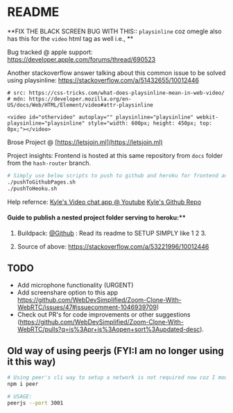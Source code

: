 # README

**FIX THE BLACK SCREEN BUG WITH THIS:: `playsinline` coz omegle also has this for the `video` html tag as well i.e., **

Bug tracked @ apple support: https://developer.apple.com/forums/thread/690523

Another stackoverflow answer talking about this common issue to be solved using playsinline: https://stackoverflow.com/a/51432655/10012446

```
# src: https://css-tricks.com/what-does-playsinline-mean-in-web-video/
# mdn: https://developer.mozilla.org/en-US/docs/Web/HTML/Element/video#attr-playsinline

<video id="othervideo" autoplay="" playsinline="playsinline" webkit-playsinline="playsinline" style="width: 600px; height: 450px; top: 0px;"></video>
```

Brose Project @ [https://letsjoin.ml](https://letsjoin.ml)

Project insights: Frontend is hosted at this same repository from `docs` folder from the `hash-router` branch.

```bash
# Simply use below scripts to push to github and heroku for frontend and backend deployments, yo!
./pushToGithubPages.sh
./pushToHeoku.sh 
```

Help refernce: [Kyle's Video chat app @ Youtube](https://youtu.be/DvlyzDZDEq4)
[Kyle's Github Repo](https://github.com/WebDevSimplified/Zoom-Clone-With-WebRTC/issues?q=is%3Aissue+is%3Aopen+sort%3Aupdated-desc)


#### Guide to publish a nested project folder serving to heroku:**

1. Buildpack: [@Github](https://github.com/timanovsky/subdir-heroku-buildpack) : Read its readme to SETUP SIMPLY like 1 2 3.

2. Source of above: https://stackoverflow.com/a/53221996/10012446

## TODO

- Add microphone functionality (URGENT)
- Add screenshare option to this app https://github.com/WebDevSimplified/Zoom-Clone-With-WebRTC/issues/47#issuecomment-1046939709)
- Check out PR's for code improvements or other suggestions (https://github.com/WebDevSimplified/Zoom-Clone-With-WebRTC/pulls?q=is%3Apr+is%3Aopen+sort%3Aupdated-desc).

## Old way of using peerjs (FYI:I am no longer using it this way)

```bash
# Using peer's cli way to setup a network is not required now coz I mounted peer on top of express server.
npm i peer

# USAGE:
peerjs --port 3001
```

